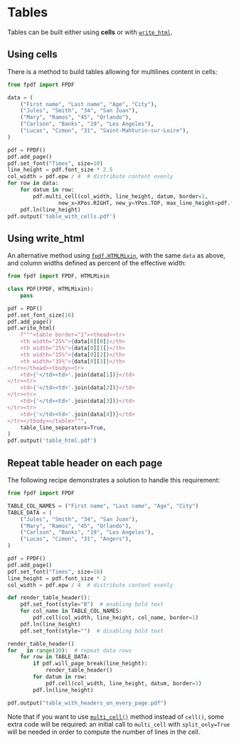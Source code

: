 # Tables #

Tables can be built either using **cells**
or with [`write_html`](HTML.md).


## Using cells ##

There is a method to build tables allowing for multilines content in cells:

```python
from fpdf import FPDF

data = (
    ("First name", "Last name", "Age", "City"),
    ("Jules", "Smith", "34", "San Juan"),
    ("Mary", "Ramos", "45", "Orlando"),
    ("Carlson", "Banks", "19", "Los Angeles"),
    ("Lucas", "Cimon", "31", "Saint-Mahturin-sur-Loire"),
)

pdf = FPDF()
pdf.add_page()
pdf.set_font("Times", size=10)
line_height = pdf.font_size * 2.5
col_width = pdf.epw / 4  # distribute content evenly
for row in data:
    for datum in row:
        pdf.multi_cell(col_width, line_height, datum, border=1,
                new_x=XPos.RIGHT, new_y=YPos.TOP, max_line_height=pdf.font_size)
    pdf.ln(line_height)
pdf.output('table_with_cells.pdf')
```


## Using write_html ##

An alternative method using [`fpdf.HTMLMixin`](HTML.md),
with the same `data` as above, and column widths defined as percent of the effective width:

```python
from fpdf import FPDF, HTMLMixin

class PDF(FPDF, HTMLMixin):
    pass

pdf = PDF()
pdf.set_font_size(16)
pdf.add_page()
pdf.write_html(
    f"""<table border="1"><thead><tr>
    <th width="25%">{data[0][0]}</th>
    <th width="25%">{data[0][1]}</th>
    <th width="15%">{data[0][2]}</th>
    <th width="35%">{data[0][3]}</th>
</tr></thead><tbody><tr>
    <td>{'</td><td>'.join(data[1])}</td>
</tr><tr>
    <td>{'</td><td>'.join(data[2])}</td>
</tr><tr>
    <td>{'</td><td>'.join(data[3])}</td>
</tr><tr>
    <td>{'</td><td>'.join(data[4])}</td>
</tr></tbody></table>""",
    table_line_separators=True,
)
pdf.output('table_html.pdf')
```


## Repeat table header on each page ##

The following recipe demonstrates a solution to handle this requirement:

```python
from fpdf import FPDF

TABLE_COL_NAMES = ("First name", "Last name", "Age", "City")
TABLE_DATA = (
    ("Jules", "Smith", "34", "San Juan"),
    ("Mary", "Ramos", "45", "Orlando"),
    ("Carlson", "Banks", "19", "Los Angeles"),
    ("Lucas", "Cimon", "31", "Angers"),
)

pdf = FPDF()
pdf.add_page()
pdf.set_font("Times", size=16)
line_height = pdf.font_size * 2
col_width = pdf.epw / 4  # distribute content evenly

def render_table_header():
    pdf.set_font(style="B")  # enabling bold text
    for col_name in TABLE_COL_NAMES:
        pdf.cell(col_width, line_height, col_name, border=1)
    pdf.ln(line_height)
    pdf.set_font(style="")  # disabling bold text

render_table_header()
for _ in range(10):  # repeat data rows
    for row in TABLE_DATA:
        if pdf.will_page_break(line_height):
            render_table_header()
        for datum in row:
            pdf.cell(col_width, line_height, datum, border=1)
        pdf.ln(line_height)

pdf.output("table_with_headers_on_every_page.pdf")
```

Note that if you want to use [`multi_cell()`](fpdf/fpdf.html#fpdf.fpdf.FPDF.multi_cell) method instead of `cell()`,
some extra code will be required: an initial call to `multi_cell` with `split_only=True`
will be needed in order to compute the number of lines in the cell.

